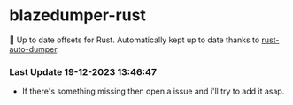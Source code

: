 # blazedumper-rust

🚀 Up to date offsets for Rust. Automatically kept up to date thanks to [rust-auto-dumper](https://github.com/Akandesh/rust-auto-dumper).


### Last Update 19-12-2023 13:46:47
- If there's something missing then open a issue and i'll try to add it asap.